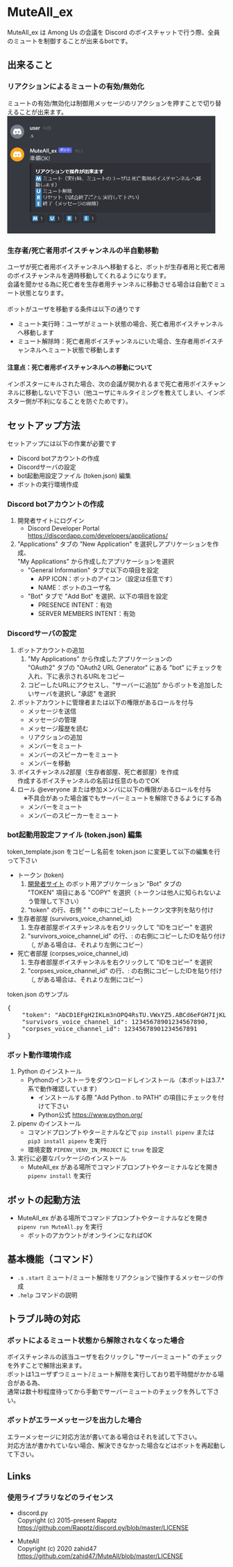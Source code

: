 # MuteAll_ex
MuteAll_ex は Among Us の会議を Discord のボイスチャットで行う際、全員のミュートを制御することが出来るbotです。


## 出来ること
### リアクションによるミュートの有効/無効化
ミュートの有効/無効化は制御用メッセージのリアクションを押すことで切り替えることが出来ます。</br>
<img src="screenshots/image_start_command.png" width="480px">

### 生存者/死亡者用ボイスチャンネルの半自動移動
ユーザが死亡者用ボイスチャンネルへ移動すると、ボットが生存者用と死亡者用のボイスチャンネルを適時移動してくれるようになります。</br>
会議を聞かせる為に死亡者を生存者用チャンネルに移動させる場合は自動でミュート状態となります。</br>
</br>
ボットがユーザを移動する条件は以下の通りです

- ミュート実行時：ユーザがミュート状態の場合、死亡者用ボイスチャンネルへ移動します
- ミュート解除時：死亡者用ボイスチャンネルにいた場合、生存者用ボイスチャンネルへミュート状態で移動します


#### 注意点：死亡者用ボイスチャンネルへの移動について
インポスターにキルされた場合、次の会議が開かれるまで死亡者用ボイスチャンネルに移動しないで下さい（他ユーザにキルタイミングを教えてしまい、インポスター側が不利になることを防ぐためです）。


## セットアップ方法
セットアップには以下の作業が必要です
- Discord botアカウントの作成
- Discordサーバの設定
- bot起動用設定ファイル (token.json) 編集
- ボットの実行環境作成


### Discord botアカウントの作成
1. 開発者サイトにログイン
	- Discord Developer Portal https://discordapp.com/developers/applications/
1. "Applications" タブの ”New Application" を選択しアプリケーションを作成、</br>
	"My Applications" から作成したアプリケーションを選択
	- "General Information" タブで以下の項目を設定
		- APP ICON：ボットのアイコン（設定は任意です）
		- NAME：ボットのユーザ名
	- "Bot" タブで "Add Bot" を選択、以下の項目を設定
		- PRESENCE INTENT：有効
		- SERVER MEMBERS INTENT：有効


### Discordサーバの設定
1. ボットアカウントの追加</br>
	1. "My Applications" から作成したアプリケーションの</br>
		"OAuth2" タブの "OAuth2 URL Generator" にある "bot" にチェックを入れ、下に表示されるURLをコピー
	1. コピーしたURLにアクセスし、"サーバーに追加" からボットを追加したいサーバを選択し "承認" を選択
1. ボットアカウントに管理者または以下の権限があるロールを付与
	- メッセージを送信
	- メッセージの管理
	- メッセージ履歴を読む
	- リアクションの追加
	- メンバーをミュート
	- メンバーのスピーカーをミュート
	- メンバーを移動
1. ボイスチャンネル2部屋（生存者部屋、死亡者部屋）を作成</br>
 	作成するボイスチャンネルの名前は任意のものでOK
1. ロール @everyone または参加メンバに以下の権限があるロールを付与</br>
　※不具合があった場合誰でもサーバーミュートを解除できるようにする為</br>
	- メンバーをミュート
	- メンバーのスピーカーをミュート


### bot起動用設定ファイル (token.json) 編集
token_template.json をコピーし名前を token.json に変更して以下の編集を行って下さい
- トークン (token)
	1. [開発者サイト](https://discordapp.com/developers/applications/) のボット用アプリケーション "Bot" タブの</br>
	"TOKEN" 項目にある "COPY" を選択（トークンは他人に知られないよう管理して下さい）
	1. "token" の行、右側 " " の中にコピーしたトークン文字列を貼り付け
- 生存者部屋 (survivors_voice_channel_id)
	1. 生存者部屋ボイスチャンネルを右クリックして "IDをコピー" を選択
	1. "survivors_voice_channel_id" の行、: の右側にコピーしたIDを貼り付け（, がある場合は、それより左側にコピー）
- 死亡者部屋 (corpses_voice_channel_id)
	1. 生存者部屋ボイスチャンネルを右クリックして "IDをコピー" を選択
	1. "corpses_voice_channel_id" の行、: の右側にコピーしたIDを貼り付け（, がある場合は、それより左側にコピー）

<summary>token.json のサンプル</summary>

<pre>
{
    "token": "AbCD1EFgH2IKLm3nOPQ4RsTU.VWxYZ5.ABCd6eFGH7IjKL8MNOp9qRST_UvWX1YZ"
    "survivors_voice_channel_id": 12345678901234567890,
    "corpses_voice_channel_id": 12345678901234567891
}
</pre>


### ボット動作環境作成
1. Python のインストール
	- Pythonのインストーラをダウンロードしインストール（本ボットは3.7.*系で動作確認しています）
		- インストールする際 "Add Python *.* to PATH" の項目にチェックを付けて下さい
		- Python公式 https://www.python.org/
1. pipenv のインストール
	- コマンドプロンプトやターミナルなどで ```pip install pipenv``` または ```pip3 install pipenv``` を実行
	- 環境変数 ```PIPENV_VENV_IN_PROJECT``` に ```true``` を設定
1. 実行に必要なパッケージのインストール
	- MuteAll_ex がある場所でコマンドプロンプトやターミナルなどを開き ```pipenv install``` を実行


## ボットの起動方法
- MuteAll_ex がある場所でコマンドプロンプトやターミナルなどを開き ```pipenv run MuteAll.py``` を実行
	- ボットのアカウントがオンラインになればOK


## 基本機能（コマンド）
- ```.s``` ```.start``` ミュート/ミュート解除をリアクションで操作するメッセージの作成
- ```.help``` コマンドの説明


## トラブル時の対応
### ボットによるミュート状態から解除されなくなった場合
ボイスチャンネルの該当ユーザを右クリックし "サーバーミュート" のチェックを外すことで解除出来ます。</br>
ボットは1ユーザずつミュート/ミュート解除を実行しており若干時間がかかる場合がある為、</br>
通常は数十秒程度待ってから手動でサーバーミュートのチェックを外して下さい。</br>


### ボットがエラーメッセージを出力した場合
エラーメッセージに対応方法が書いてある場合はそれを試して下さい。</br>
対応方法が書かれていない場合、解決できなかった場合などはボットを再起動して下さい。</br>


## Links
### 使用ライブラリなどのライセンス
- discord.py</br>
Copyright (c) 2015-present Rapptz</br>
https://github.com/Rapptz/discord.py/blob/master/LICENSE

- MuteAll</br>
Copyright (c) 2020 zahid47</br>
https://github.com/zahid47/MuteAll/blob/master/LICENSE

